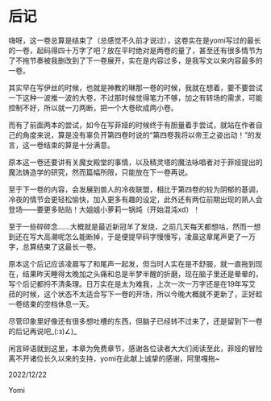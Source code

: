 # 后记

嗨呀，这一卷总算是结束了（总感觉不久前才说过），这卷实在是yomi写过的最长的一卷，起码得四十万字了吧？放在平时绝对是两卷的量了，甚至还有很多情节为了不拖节奏被我删改到了下一卷展开，实在是内容过多，是我写文以来内容最多的一卷。

其实早在写伊丝的时候，也就是神教的琳那一卷的时候，我就在想着，要不要尝试一下这种一波推一波的大卷，不过那时候觉得笔力不够，加之有转场的需求，可能控制不好，所以就一刀两断，把一个大卷砍成两小卷。

而有了前面两本的尝试，如今在写菲娅的时候终于有胆量着手尝试，就站在作者自己的角度来说，算是没有辜负开第四卷时说的“第四卷我将以帝王之姿出动！”的发言，这一卷结束的算是十分满意。

原本这一卷还要讲有关魔女殿堂的事情，以及精灵塔的魔法咏唱者对于菲娅提出的魔法铸造学的研究，然而篇幅所限，只能放在下一卷再说。

至于下一卷的内容，会发展到兽人的冷夜联盟，相比于第四卷的较为阴郁的基调，冷夜的情节会更轻松愉快，加入更多有趣的设定，此外还有两位前期出现的熟人会登场——要更多贴贴！大姐姐小萝莉一锅炖（开始混沌xd）！

至于一些碎碎念……大概就是最近新冠羊了发烧，之前几天每天都想咕，然而一想到还在写大高潮呢怎么能断掉，于是便提早码字慢慢写，凌晨这章尾声更了一万字，总算结束了这最长一卷。

原本这个后记应该凌晨写了和尾声一起发，但当时人实在是不舒服，就一直拖到现在，结果昨天睡得太晚加之头痛和总是半梦半醒的折磨，现在脑子里还是晕晕的，写个后记都捋不清条理。日万实在是太为难我，上次一次一万字还是在19年写艾菈的时候，这个状态不太适合写下一卷的开场，所以今晚大概就不更新了，正好趁一卷结束的空档休息一天。

尽管印象里好像还有很多想吐槽的东西，但脑子已经转不过来了，还是留到下一卷的后记再说吧_(:з)∠)_

闲言碎语就到这里，本章为免费章节，感谢各位读者大大们阅读至此，菲娅的冒险离不开诸位长久以来的支持，yomi在此献上诚挚的感谢，阿里嘎拖~

2022/12/22

Yomi
